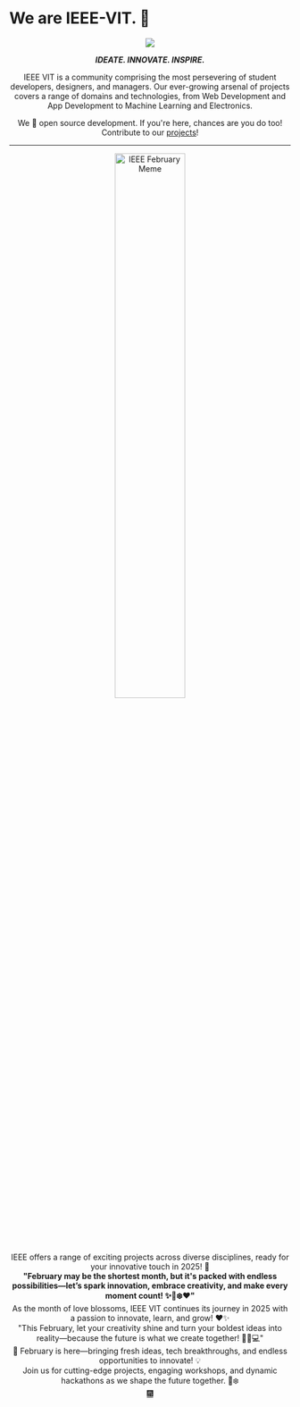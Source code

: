 # We are IEEE-VIT. 🚀

<p align="center">
  <img src="https://github.com/IEEE-VIT/.github/blob/main/profile/IEEE%20Space.png">
</p>

<p align="center">
  <b><i>IDEATE. INNOVATE. INSPIRE.</i></b>
</p>

<p align="center">
  IEEE VIT is a community comprising the most persevering of student developers, designers, and managers. Our ever-growing arsenal of projects covers a range of domains and technologies, from Web Development and App Development to Machine Learning and Electronics. 
</p>
<p align="center">
  We 💙 open source development. If you're here, chances are you do too! Contribute to our <a href="https://github.com/orgs/IEEE-VIT/repositories">projects</a>!
</p>

-----------------------------------------------------------------

<div align="center">
  <img src="https://github.com/jhwach/.github/blob/main/profile/feb.jpeg" alt="IEEE February Meme" style="width: 50%; height: auto;">
  <br><br>IEEE offers a range of exciting projects across diverse disciplines, ready for your innovative touch in 2025! 🥳
</div>

<div align="center">
<b> "February may be the shortest month, but it's packed with endless possibilities—let’s spark innovation, embrace creativity, and make every moment count! ✨🚀❄️❤️"</b></div>

<div align="center">
  As the month of love blossoms, IEEE VIT continues its journey in 2025 with a passion to innovate, learn, and grow! ❤️✨  
  <br>"This February, let your creativity shine and turn your boldest ideas into reality—because the future is what we create together! 🚀💡💻"
</div>

<div align="center">
  🌟 February is here—bringing fresh ideas, tech breakthroughs, and endless opportunities to innovate! 💡  
  <br>Join us for cutting-edge projects, engaging workshops, and dynamic hackathons as we shape the future together. 🚀❄️  
</div>



<div align="center">
  <a href="https://www.youtube.com/watch?v=QGJuMBdaqIw" target="_blank">🎆</a>
</div>
